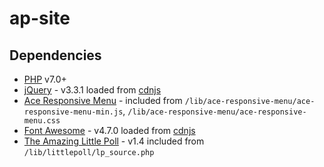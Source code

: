 # ap-site

## Dependencies

* [PHP](http://php.net/) v7.0+
* [jQuery](http://jquery.com) - v3.3.1 loaded from [cdnjs](https://cdnjs.com/libraries/jquery/)
* [Ace Responsive Menu](https://github.com/samsono/Ace-Responsive-Menu) - included from `/lib/ace-responsive-menu/ace-responsive-menu-min.js`, `/lib/ace-responsive-menu/ace-responsive-menu.css`
* [Font Awesome](https://fontawesome.io) - v4.7.0 loaded from [cdnjs](https://cdnjs.com/libraries/font-awesome)
* [The Amazing Little Poll](http://www.mr-corner.com/LittlePoll/) - v1.4 included from `/lib/littlepoll/lp_source.php`
